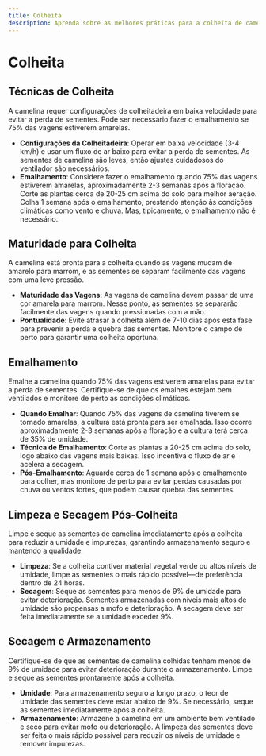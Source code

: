 ```yaml
---
title: Colheita
description: Aprenda sobre as melhores práticas para a colheita de camelina, incluindo o momento, técnicas e manuseio pós-colheita.
---
```

# Colheita

## Técnicas de Colheita

A camelina requer configurações de colheitadeira em baixa velocidade para evitar a perda de sementes. Pode ser necessário fazer o emalhamento se 75% das vagens estiverem amarelas.

- **Configurações da Colheitadeira**: Operar em baixa velocidade (3-4 km/h) e usar um fluxo de ar baixo para evitar a perda de sementes. As sementes de camelina são leves, então ajustes cuidadosos do ventilador são necessários.
- **Emalhamento**: Considere fazer o emalhamento quando 75% das vagens estiverem amarelas, aproximadamente 2-3 semanas após a floração. Corte as plantas cerca de 20-25 cm acima do solo para melhor aeração. Colha 1 semana após o emalhamento, prestando atenção às condições climáticas como vento e chuva. Mas, tipicamente, o emalhamento não é necessário.

## Maturidade para Colheita

A camelina está pronta para a colheita quando as vagens mudam de amarelo para marrom, e as sementes se separam facilmente das vagens com uma leve pressão.

- **Maturidade das Vagens**: As vagens de camelina devem passar de uma cor amarela para marrom. Nesse ponto, as sementes se separarão facilmente das vagens quando pressionadas com a mão.
- **Pontualidade**: Evite atrasar a colheita além de 7-10 dias após esta fase para prevenir a perda e quebra das sementes. Monitore o campo de perto para garantir uma colheita oportuna.

## Emalhamento

Emalhe a camelina quando 75% das vagens estiverem amarelas para evitar a perda de sementes. Certifique-se de que os emalhes estejam bem ventilados e monitore de perto as condições climáticas.

- **Quando Emalhar**: Quando 75% das vagens de camelina tiverem se tornado amarelas, a cultura está pronta para ser emalhada. Isso ocorre aproximadamente 2-3 semanas após a floração e a cultura terá cerca de 35% de umidade.
- **Técnica de Emalhamento**: Corte as plantas a 20-25 cm acima do solo, logo abaixo das vagens mais baixas. Isso incentiva o fluxo de ar e acelera a secagem.
- **Pós-Emalhamento**: Aguarde cerca de 1 semana após o emalhamento para colher, mas monitore de perto para evitar perdas causadas por chuva ou ventos fortes, que podem causar quebra das sementes.

## Limpeza e Secagem Pós-Colheita

Limpe e seque as sementes de camelina imediatamente após a colheita para reduzir a umidade e impurezas, garantindo armazenamento seguro e mantendo a qualidade.

- **Limpeza**: Se a colheita contiver material vegetal verde ou altos níveis de umidade, limpe as sementes o mais rápido possível—de preferência dentro de 24 horas.
- **Secagem**: Seque as sementes para menos de 9% de umidade para evitar deterioração. Sementes armazenadas com níveis mais altos de umidade são propensas a mofo e deterioração. A secagem deve ser feita imediatamente se a umidade exceder 9%.

## Secagem e Armazenamento

Certifique-se de que as sementes de camelina colhidas tenham menos de 9% de umidade para evitar deterioração durante o armazenamento. Limpe e seque as sementes prontamente após a colheita.

- **Umidade**: Para armazenamento seguro a longo prazo, o teor de umidade das sementes deve estar abaixo de 9%. Se necessário, seque as sementes imediatamente após a colheita.
- **Armazenamento**: Armazene a camelina em um ambiente bem ventilado e seco para evitar mofo ou deterioração. A limpeza das sementes deve ser feita o mais rápido possível para reduzir os níveis de umidade e remover impurezas.